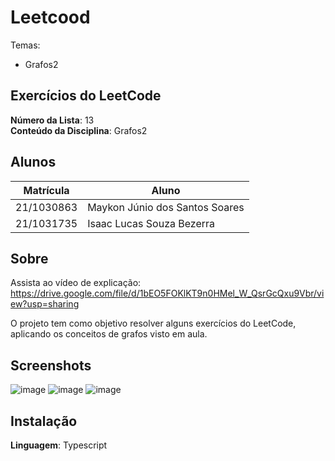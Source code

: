 # Leetcood

Temas:

- Grafos2

## Exercícios do LeetCode

**Número da Lista**: 13<br>
**Conteúdo da Disciplina**: Grafos2<br>

## Alunos

| Matrícula  | Aluno                          |
| ---------- | ------------------------------ |
| 21/1030863 | Maykon Júnio dos Santos Soares |
| 21/1031735 | Isaac Lucas Souza Bezerra      |

## Sobre

Assista ao vídeo de explicação: https://drive.google.com/file/d/1bEO5FOKlKT9n0HMel_W_QsrGcQxu9Vbr/view?usp=sharing

O projeto tem como objetivo resolver alguns exercícios do LeetCode, aplicando os conceitos de grafos visto em aula.

## Screenshots

![image](https://github.com/user-attachments/assets/a6dbe9bb-1e75-424a-aee5-69a170af28c8)
![image](https://github.com/user-attachments/assets/38617c4a-f4ff-4ed0-9a0f-ab05af51f3e6)
![image](https://github.com/user-attachments/assets/8ed72174-e26c-438a-8998-ac8194795843)

## Instalação

**Linguagem**: Typescript<br>
